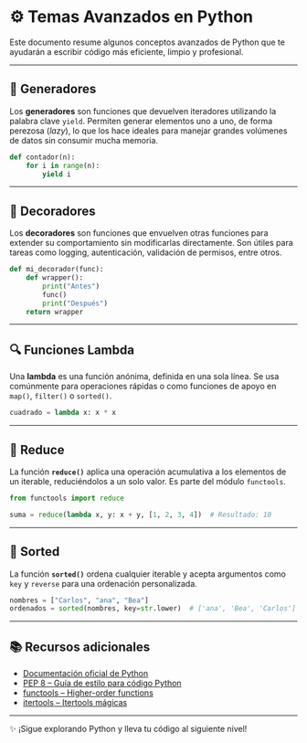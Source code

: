 # ⚙️ Temas Avanzados en Python

Este documento resume algunos conceptos avanzados de Python que te ayudarán a escribir código más eficiente, limpio y profesional.

---

## 🔁 Generadores

Los **generadores** son funciones que devuelven iteradores utilizando la palabra clave `yield`. Permiten generar elementos uno a uno, de forma perezosa (*lazy*), lo que los hace ideales para manejar grandes volúmenes de datos sin consumir mucha memoria.

```python
def contador(n):
    for i in range(n):
        yield i
```

---

## 🎁 Decoradores

Los **decoradores** son funciones que envuelven otras funciones para extender su comportamiento sin modificarlas directamente. Son útiles para tareas como logging, autenticación, validación de permisos, entre otros.

```python
def mi_decorador(func):
    def wrapper():
        print("Antes")
        func()
        print("Después")
    return wrapper
```

---

## 🔍 Funciones Lambda

Una **lambda** es una función anónima, definida en una sola línea. Se usa comúnmente para operaciones rápidas o como funciones de apoyo en `map()`, `filter()` o `sorted()`.

```python
cuadrado = lambda x: x * x
```

---

## 🧮 Reduce

La función **`reduce()`** aplica una operación acumulativa a los elementos de un iterable, reduciéndolos a un solo valor. Es parte del módulo `functools`.

```python
from functools import reduce

suma = reduce(lambda x, y: x + y, [1, 2, 3, 4])  # Resultado: 10
```

---

## 🔢 Sorted

La función **`sorted()`** ordena cualquier iterable y acepta argumentos como `key` y `reverse` para una ordenación personalizada.

```python
nombres = ["Carlos", "ana", "Bea"]
ordenados = sorted(nombres, key=str.lower)  # ['ana', 'Bea', 'Carlos']
```

---

## 📚 Recursos adicionales

- [Documentación oficial de Python](https://docs.python.org/3/)
- [PEP 8 – Guía de estilo para código Python](https://peps.python.org/pep-0008/)
- [functools – Higher-order functions](https://docs.python.org/3/library/functools.html)
- [itertools – Itertools mágicas](https://docs.python.org/3/library/itertools.html)

---

✨ ¡Sigue explorando Python y lleva tu código al siguiente nivel!
